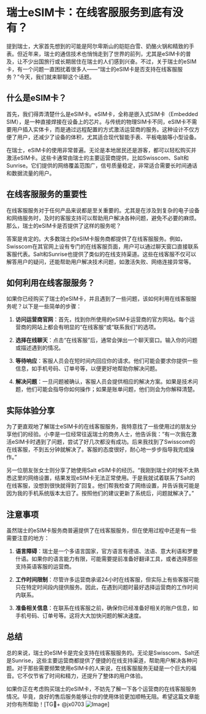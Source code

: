 # 瑞士eSIM卡：在线客服服务到底有没有？

提到瑞士，大家首先想到的可能是阿尔卑斯山的皑皑白雪、奶酪火锅和精致的手表。但近年来，瑞士的通信技术也悄悄走到了世界的前列，尤其是eSIM卡的普及，让不少出国旅行或长期居住在瑞士的人们感到兴奋。不过，关于瑞士的eSIM卡，有一个问题一直困扰着很多人——“瑞士的eSIM卡是否支持在线客服服务？”今天，我们就来聊聊这个话题。

## 什么是eSIM卡？

首先，我们得弄清楚什么是eSIM卡。eSIM卡，全称是嵌入式SIM卡（Embedded SIM），是一种直接焊接在设备上的芯片。与传统的物理SIM卡不同，eSIM卡不需要用户插入实体卡，而是通过远程配置的方式激活运营商的服务。这种设计不仅方便了用户，还减少了设备的体积，尤其适合现代智能手表、平板电脑等小型设备。

在瑞士，eSIM卡的使用非常普遍。无论是本地居民还是游客，都可以轻松购买并激活eSIM卡。这些卡通常由瑞士的主要运营商提供，比如Swisscom、Salt和Sunrise。它们提供的网络覆盖范围广，信号质量稳定，非常适合需要长时间通话和数据流量的用户。

## 在线客服服务的重要性

在线客服服务对于任何产品来说都是至关重要的。尤其是在涉及到复杂的电子设备和网络服务时，及时的客服支持可以帮助用户解决各种问题，避免不必要的麻烦。那么，瑞士的eSIM卡是否提供了这样的服务呢？

答案是肯定的。大多数瑞士的eSIM卡服务商都提供了在线客服服务。例如，Swisscom在其官网上设有专门的在线客服页面，用户可以通过聊天窗口直接联系客服代表。Salt和Sunrise也提供了类似的在线支持渠道。这些在线客服不仅可以解答用户的疑问，还能帮助用户解决技术问题，如激活失败、网络连接异常等。

## 如何利用在线客服服务？

如果你已经购买了瑞士的eSIM卡，并且遇到了一些问题，该如何利用在线客服服务呢？以下是一些简单的步骤：

1. **访问运营商官网**：首先，找到你所使用的eSIM卡运营商的官方网站。每个运营商的网站上都会有明显的“在线客服”或“联系我们”的选项。

2. **选择在线聊天**：点击“在线客服”后，通常会弹出一个聊天窗口。输入你的问题或描述遇到的情况。

3. **等待响应**：客服人员会在短时间内回应你的请求。他们可能会要求你提供一些信息，如手机号码、订单号等，以便更好地帮助你解决问题。

4. **解决问题**：一旦问题被确认，客服人员会提供相应的解决方案。如果是技术问题，他们可能会指导你如何操作；如果是账单问题，他们则会为你解释清楚。

## 实际体验分享

为了更直观地了解瑞士eSIM卡的在线客服服务，我特意找了一些使用过的朋友分享他们的经验。小李是一位经常往返瑞士的商务人士，他告诉我：“有一次我在激活eSIM卡时遇到了问题，尝试了好几次都没有成功。后来我找到了Swisscom的在线客服，不到五分钟就解决了。客服的态度很好，耐心地一步步指导我完成操作。”

另一位朋友张女士则分享了她使用Salt eSIM卡的经历。“我刚到瑞士的时候不太熟悉这里的网络设置，结果发现eSIM卡无法正常使用。于是我就试着联系了Salt的在线客服，没想到很快就得到了回复。他们帮我检查了网络设置，并告诉我可能是因为我的手机系统版本太旧了。按照他们的建议更新了系统后，问题就解决了。”

## 注意事项

虽然瑞士的eSIM卡服务商普遍提供了在线客服服务，但在使用过程中还是有一些需要注意的地方：

1. **语言障碍**：瑞士是一个多语言国家，官方语言有德语、法语、意大利语和罗曼什语。如果你的语言能力有限，可能需要提前准备好翻译工具，或者选择那些支持英语客服的运营商。

2. **工作时间限制**：尽管许多运营商承诺24小时在线客服，但实际上有些客服可能只在特定时间段内提供服务。因此，在遇到问题时最好选择运营商的工作时间内联系。

3. **准备相关信息**：在联系在线客服之前，确保你已经准备好相关的账户信息，如手机号码、订单号等。这将大大加快问题的解决速度。

## 总结

总的来说，瑞士的eSIM卡是完全支持在线客服服务的。无论是Swisscom、Salt还是Sunrise，这些主要运营商都提供了便捷的在线支持渠道，帮助用户解决各种问题。对于那些需要频繁使用eSIM卡的人来说，在线客服服务无疑是一个巨大的福音。它不仅节省了时间和精力，还提升了整体的用户体验。

如果你正在考虑购买瑞士的eSIM卡，不妨先了解一下各个运营商的在线客服服务情况。毕竟，良好的售后服务能够让你的使用体验更加顺畅无阻。希望这篇文章能对你有所帮助！[TG💪+ @jx0703 ![Image](https://github.com/user-attachments/assets/dbca1d08-cadb-493c-b0ec-ad6f7a83f270)]